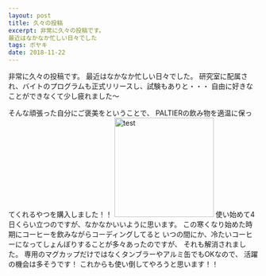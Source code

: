 ```yaml
---
layout: post
title: 久々の投稿
excerpt: 非常に久々の投稿です。
最近はなかなか忙しい日々でした
tags: ボヤキ
date: 2018-11-22
---
```


非常に久々の投稿です。
最近はなかなか忙しい日々でした。
研究室に配属され、バイトのプログラムも正式リリースし、試験もありと・・・
自由に好きなことができなくて少し疲れました〜

そんな頑張った自分にご褒美をということで、
PALTIERの飲み物を適温に保ってくれるやつを購入しました！！
<img src="https://harakeishi.github.io/cms.js-starter/assets/mags.jpg" alt="test" style="width:200px;">
使い始めて4日くらい立つのですが、なかなかいいように思います。
この寒くなり始めた時期にコーヒーを飲みながらコーディングしてると
いつの間にか、冷たいコーヒーになってしょんぼりすることが多々あったのですが、
それも解消されました。
専用のマグカップだけではなくタンブラーやアルミ缶でもOKなので、
活躍の機会は多そうです！
これからも使い倒してやろうと思います！！
